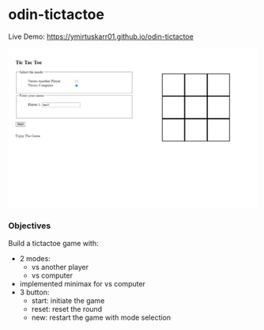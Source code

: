 # odin-tictactoe

Live Demo:
https://ymirtuskarr01.github.io/odin-tictactoe

![Project Screenshot](./images/tictactoe.png "TicTacToe")

### Objectives

Build a tictactoe game with:
- 2 modes:
  - vs another player
  - vs computer
- implemented minimax for vs computer
- 3 button:
  -  start: initiate the game
  -  reset: reset the round
  -  new: restart the game with mode selection